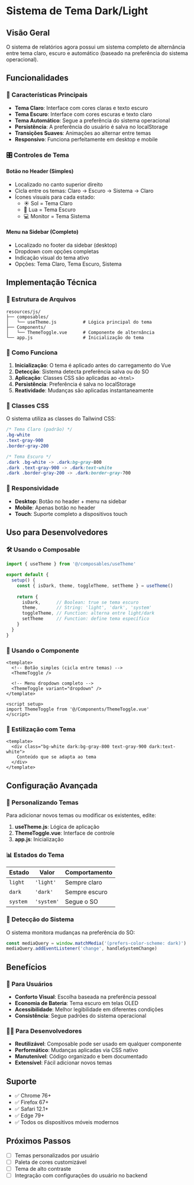 # Sistema de Tema Dark/Light

## Visão Geral

O sistema de relatórios agora possui um sistema completo de alternância entre tema claro, escuro e automático (baseado na preferência do sistema operacional).

## Funcionalidades

### 🌟 Características Principais

- **Tema Claro**: Interface com cores claras e texto escuro
- **Tema Escuro**: Interface com cores escuras e texto claro
- **Tema Automático**: Segue a preferência do sistema operacional
- **Persistência**: A preferência do usuário é salva no localStorage
- **Transições Suaves**: Animações ao alternar entre temas
- **Responsivo**: Funciona perfeitamente em desktop e mobile

### 🎛️ Controles de Tema

#### Botão no Header (Simples)
- Localizado no canto superior direito
- Cicla entre os temas: Claro → Escuro → Sistema → Claro
- Ícones visuais para cada estado:
  - ☀️ Sol = Tema Claro
  - 🌙 Lua = Tema Escuro
  - 💻 Monitor = Tema Sistema

#### Menu na Sidebar (Completo)
- Localizado no footer da sidebar (desktop)
- Dropdown com opções completas
- Indicação visual do tema ativo
- Opções: Tema Claro, Tema Escuro, Sistema

## Implementação Técnica

### 📁 Estrutura de Arquivos

```
resources/js/
├── composables/
│   └── useTheme.js          # Lógica principal do tema
├── Components/
│   └── ThemeToggle.vue      # Componente de alternância
└── app.js                   # Inicialização do tema
```

### 🔧 Como Funciona

1. **Inicialização**: O tema é aplicado antes do carregamento do Vue
2. **Detecção**: Sistema detecta preferência salva ou do SO
3. **Aplicação**: Classes CSS são aplicadas ao `<html>`
4. **Persistência**: Preferência é salva no localStorage
5. **Reatividade**: Mudanças são aplicadas instantaneamente

### 🎨 Classes CSS

O sistema utiliza as classes do Tailwind CSS:

```css
/* Tema Claro (padrão) */
.bg-white
.text-gray-900
.border-gray-200

/* Tema Escuro */
.dark .bg-white -> .dark:bg-gray-800
.dark .text-gray-900 -> .dark:text-white
.dark .border-gray-200 -> .dark:border-gray-700
```

### 📱 Responsividade

- **Desktop**: Botão no header + menu na sidebar
- **Mobile**: Apenas botão no header
- **Touch**: Suporte completo a dispositivos touch

## Uso para Desenvolvedores

### 🛠️ Usando o Composable

```javascript
import { useTheme } from '@/composables/useTheme'

export default {
  setup() {
    const { isDark, theme, toggleTheme, setTheme } = useTheme()
    
    return {
      isDark,      // Boolean: true se tema escuro
      theme,       // String: 'light', 'dark', 'system'
      toggleTheme, // Function: alterna entre light/dark
      setTheme     // Function: define tema específico
    }
  }
}
```

### 🎯 Usando o Componente

```vue
<template>
  <!-- Botão simples (cicla entre temas) -->
  <ThemeToggle />
  
  <!-- Menu dropdown completo -->
  <ThemeToggle variant="dropdown" />
</template>

<script setup>
import ThemeToggle from '@/Components/ThemeToggle.vue'
</script>
```

### 🎨 Estilização com Tema

```vue
<template>
  <div class="bg-white dark:bg-gray-800 text-gray-900 dark:text-white">
    Conteúdo que se adapta ao tema
  </div>
</template>
```

## Configuração Avançada

### 🔧 Personalizando Temas

Para adicionar novos temas ou modificar os existentes, edite:

1. **useTheme.js**: Lógica de aplicação
2. **ThemeToggle.vue**: Interface de controle
3. **app.js**: Inicialização

### 📊 Estados do Tema

| Estado | Valor | Comportamento |
|--------|-------|---------------|
| `light` | `'light'` | Sempre claro |
| `dark` | `'dark'` | Sempre escuro |
| `system` | `'system'` | Segue o SO |

### 🎯 Detecção do Sistema

O sistema monitora mudanças na preferência do SO:

```javascript
const mediaQuery = window.matchMedia('(prefers-color-scheme: dark)')
mediaQuery.addEventListener('change', handleSystemChange)
```

## Benefícios

### 👥 Para Usuários
- **Conforto Visual**: Escolha baseada na preferência pessoal
- **Economia de Bateria**: Tema escuro em telas OLED
- **Acessibilidade**: Melhor legibilidade em diferentes condições
- **Consistência**: Segue padrões do sistema operacional

### 👨‍💻 Para Desenvolvedores
- **Reutilizável**: Composable pode ser usado em qualquer componente
- **Performático**: Mudanças aplicadas via CSS nativo
- **Manutenível**: Código organizado e bem documentado
- **Extensível**: Fácil adicionar novos temas

## Suporte

- ✅ Chrome 76+
- ✅ Firefox 67+
- ✅ Safari 12.1+
- ✅ Edge 79+
- ✅ Todos os dispositivos móveis modernos

## Próximos Passos

- [ ] Temas personalizados por usuário
- [ ] Paleta de cores customizável
- [ ] Tema de alto contraste
- [ ] Integração com configurações do usuário no backend 